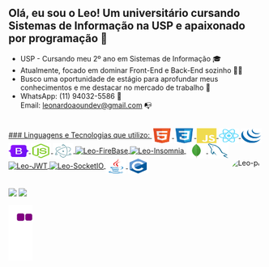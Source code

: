## Olá, eu sou o Leo! Um universitário cursando Sistemas de Informação na USP e apaixonado por programação 👋

- USP - Cursando meu 2º ano em Sistemas de Informação 🎓
- Atualmente, focado em dominar Front-End e Back-End sozinho 👨‍💻
- Busco uma oportunidade de estágio para aprofundar meus conhecimentos e me destacar no mercado de trabalho 🧠
- WhatsApp: (11) 94032-5586 📲 <br>
  Email: leonardoaoundev@gmail.com 📭
<div align="center">
  <a href="https://github.com/LeoAoun" target="_blank">
    
  <!-- <img height="180em" src="https://github-readme-stats.vercel.app/api?username=LeoAoun&show_icons=true&theme=dracula&include_all_commits=true&count_private=true"/>
  <img height="180em" src="https://github-readme-stats.vercel.app/api/top-langs/?username=LeoAoun&layout=compact&langs_count=7&theme=dracula"/>
  --!>
</div>
  <div style="display: inline_block"><br>
    
### Linguagens e Tecnologias que utilizo:
<!--   <img align="center" alt="Leo-Ts" height="30" width="40" src="https://raw.githubusercontent.com/devicons/devicon/master/icons/typescript/typescript-plain.svg"> -->
  <img align="center" alt="Leo-HTML" height="30" width="40" src="https://raw.githubusercontent.com/devicons/devicon/master/icons/html5/html5-original.svg">
  <img align="center" alt="Leo-CSS" height="30" width="40" src="https://raw.githubusercontent.com/devicons/devicon/master/icons/css3/css3-original.svg">
  <img align="center" alt="Leo-JS" height="30" width="40" src="https://raw.githubusercontent.com/devicons/devicon/master/icons/javascript/javascript-plain.svg">
  <img align="center" alt="Leo-React" height="30" width="40" src="https://raw.githubusercontent.com/devicons/devicon/master/icons/react/react-original.svg">
  <img align="center" alt="Leo-Jquery" height="30" width="40" src="https://raw.githubusercontent.com/devicons/devicon/master/icons/jquery/jquery-original.svg">
  <img align="center" alt="Leo-Bootstrap" height="30" width="40" src="https://raw.githubusercontent.com/devicons/devicon/master/icons/bootstrap/bootstrap-original.svg">
  <img align="center" alt="Leo-NodeJS" height="30" width="40" src="https://raw.githubusercontent.com/devicons/devicon/master/icons/nodejs/nodejs-original.svg">
    <img align="center" alt="Leo-Electron" height="30" width="40" src="https://raw.githubusercontent.com/devicons/devicon/master/icons/electron/electron-original.svg">
  <img align="center" alt="Leo-FireBase" height="30" width="40" src="https://user-images.githubusercontent.com/100950151/184993191-6fdc0c71-f83e-42d7-8678-f14008445abf.svg">
  <img align="center" alt="Leo-Insomnia" height="30" width="40" src="https://user-images.githubusercontent.com/100950151/183777544-05a67d46-74b7-4410-a160-0c045e77448a.svg">
  <img align="center" alt="Leo-MongoDB" height="30" width="40" src="https://raw.githubusercontent.com/devicons/devicon/master/icons/mongodb/mongodb-original.svg">
    <img align="center" alt="Leo-mySQL" height="30" width="40" src="https://raw.githubusercontent.com/devicons/devicon/master/icons/mysql/mysql-plain.svg">
  <img align="center" alt="Leo-JWT" height="30" width="40" src="https://user-images.githubusercontent.com/100950151/185247587-ade77892-b4ca-42db-be7c-ba6f9863479f.svg">
  <img align="center" alt="Leo-SocketIO" height="30" width="40" src="https://user-images.githubusercontent.com/100950151/185439260-8da8df2f-2dd9-4d7a-8166-d966c204956d.svg">
  <img align="center" alt="Leo-Java" height="30" width="40" src="https://raw.githubusercontent.com/devicons/devicon/master/icons/java/java-original.svg">
  <img align="center" alt="Leo-C" height="30" width="40" src="https://raw.githubusercontent.com/devicons/devicon/master/icons/c/c-original.svg">
  <img align="right" alt="Leo-pic" height="150" style="border-radius:50px;" src="https://media.discordapp.net/attachments/955862717086969989/955862826415706202/Avatar-Maker.png?width=373&height=406">

</div>

  ##
  
  <div> 
  <a href = "mailto:leonardoaoundev@gmail.com"><img src="https://img.shields.io/badge/-Gmail-%23333?style=for-the-badge&logo=gmail&logoColor=white" target="_blank"></a>
  <a href="https://www.linkedin.com/in/leonardo-aoun/" target="_blank"><img src="https://img.shields.io/badge/-LinkedIn-%230077B5?style=for-the-badge&logo=linkedin&logoColor=white" target="_blank"></a> 
</div>

 ![snake gif](https://github.com/LeoAoun/LeoAoun/blob/output/github-contribution-grid-snake.gif)
